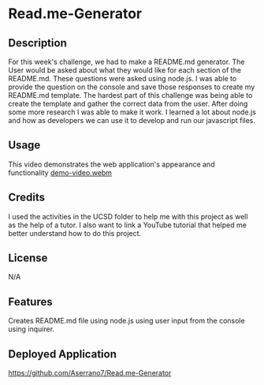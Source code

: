 # Read.me-Generator

## Description
For this week's challenge, we had to make a README.md generator. The User would be asked about what they would like for each section of the README.md. These questions were asked using node.js. I was able to provide the question on the console and save those responses to create my README.md template. The hardest part of this challenge was being able to create the template and gather the correct data from the user. After doing some more research I was able to make it work. I learned a lot about node.js and how as developers we can use it to develop and run our javascript files.

## Usage
This video demonstrates the web application's appearance and functionality
[demo-video.webm](https://github.com/Aserrano7/Read.me-Generator/assets/91852438/860e05e7-af50-4af0-8c8e-02d76222e7b6)




## Credits
I used the activities in the UCSD folder to help me with this project as well as the help of a tutor. I also want to link a YouTube tutorial that helped me better understand how to do this project.


## License
N/A


## Features
Creates README.md file using node.js using user input from the console using inquirer.

## Deployed Application
https://github.com/Aserrano7/Read.me-Generator
